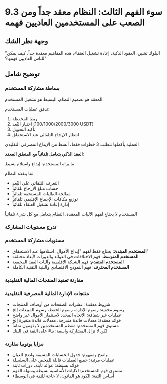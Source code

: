 # 9.3 سوء الفهم الثالث: النظام معقد جداً ومن الصعب على المستخدمين العاديين فهمه

## وجهة نظر الشك
"البلوك تشين، العقود الذكية، إعادة تشغيل العنقاء، هذه المفاهيم معقدة جداً، كيف يمكن للناس العاديين فهمها؟"

## توضيح شامل

### بساطة مشاركة المستخدم

المعقد هو تصميم النظام، البسيط هو تشغيل المستخدم:

تدفق عمليات المستخدم:

1. ربط المحفظة
2. اختيار البُعد (100/1000/2000/3000 USDT)
3. تأكيد التحويل
4. انتظار الإرجاع التلقائي عند الاستحقاق

العملية بأكملها تتطلب 3 خطوات فقط، أبسط من الإيداع المصرفي التقليدي

**العقد الذكي يتعامل تلقائياً مع المنطق المعقد**:

ما يراه المستخدم: إيداع واستلام بسيط

ما ينفذه النظام:

- التعرف التلقائي على البُعد
- حساب مبلغ الإرجاع تلقائياً
- معالجة الطلبات المستحقة تلقائياً
- توزيع مكافآت الإجماع الإقليمي تلقائياً
- إدارة إعادة تشغيل العنقاء تلقائياً

المستخدم لا يحتاج لفهم الآليات المعقدة، النظام يتعامل مع كل شيء تلقائياً

### تدرج مستويات المشاركة

### مستويات مشاركة المستخدم
- **المستخدم المبتدئ**: يحتاج فقط لفهم "إيداع الأموال، استلامها عند الاستحقاق"
- **المستخدم المتوسط**: فهم الاختلافات في العوائد والدورات لأبعاد مختلفة
- **المستخدم المتقدم**: فهم الشبكة الإقليمية وآليات العقد المجمعة
- **المستخدم المحترف**: فهم النموذج الاقتصادي والبنية التقنية الكاملة

### مقارنة تعقيد المنتجات المالية التقليدية

### منتجات الإدارة المالية المصرفية التقليدية
- شروط معقدة: عشرات الصفحات من أوصاف المنتجات
- رسوم مخفية: رسوم الإدارة، رسوم الحفظ، رسوم المبيعات إلخ
- عمليات غير شفافة: الاتجاه المحدد لاستثمار الأموال غير واضح
- فوائد معقدة: معدلات فائدة متدرجة، معدلات فائدة متغيرة إلخ
- مستوى فهم المستخدم: معظم المستخدمين لا يفهمون تماماً
- لكن لا تزال المشاركة واسعة: بناءً على الثقة في البنك

### مزايا يوتوبيا مقارنة
- واضح ومفهوم: جدول الحسابات المسبقة واضح للعيان
- عمليات مرئية: جميع العمليات قابلة للفحص على السلسلة
- فوائد بسيطة: عوائد ثابتة، دورات ثابتة
- مستوى فهم المستخدم: الآليات الأساسية بسيطة وسهلة الفهم
- أساس الثقة: الكود هو القانون، لا حاجة للثقة في الوسطاء